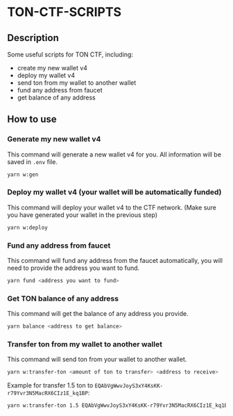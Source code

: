 # TON-CTF-SCRIPTS

## Description
Some useful scripts for TON CTF, including:
- create my new wallet v4
- deploy my wallet v4
- send ton from my wallet to another wallet
- fund any address from faucet
- get balance of any address

## How to use

### Generate my new wallet v4
This command will generate a new wallet v4 for you. All information will be saved in `.env` file.
```bash
yarn w:gen
```

### Deploy my wallet v4 (your wallet will be automatically funded)
This command will deploy your wallet v4 to the CTF network. (Make sure you have generated your wallet in the previous step)
```bash
yarn w:deploy
```


### Fund any address from faucet
This command will fund any address from the faucet automatically, you will need to provide the address you want to fund.

```bash
yarn fund <address you want to fund>
```


### Get TON balance of any address
This command will get the balance of any address you provide.

```bash
yarn balance <address to get balance>
```

### Transfer ton from my wallet to another wallet
This command will send ton from your wallet to another wallet.

```bash
yarn w:transfer-ton <amount of ton to transfer> <address to receive>
```

Example for transfer 1.5 ton to `EQAbVgWwvJoyS3xY4KsKK-r79Yvr3N5MacRX6CIz1E_kq1BP`:
```bash
yarn w:transfer-ton 1.5 EQAbVgWwvJoyS3xY4KsKK-r79Yvr3N5MacRX6CIz1E_kq1BP
```